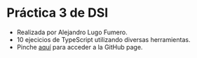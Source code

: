 # Práctica 3 de DSI
* Realizada por Alejandro Lugo Fumero.
* 10 ejecicios de TypeScript utilizando diversas herramientas.
* Pinche [aquí](https://ull-esit-inf-dsi-2122.github.io/ull-esit-inf-dsi-21-22-prct03-types-functions-AKALugo/) para acceder a la GitHub page.